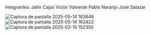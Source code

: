 Integrantes:
Jahir Cajas
Victor Valverde
Pablo Naranjo
José Salazar


![Captura de pantalla 2025-05-14 162648](https://github.com/user-attachments/assets/e531a8f0-9399-4957-bb9a-a3c673c5ad4e)
![Captura de pantalla 2025-05-14 162422](https://github.com/user-attachments/assets/235c6323-36b0-4192-84e3-2374a00b2fd4)
![Captura de pantalla 2025-02-10 152350](https://github.com/user-attachments/assets/c419efd4-fe97-40fa-a4c6-7975732854d5)
